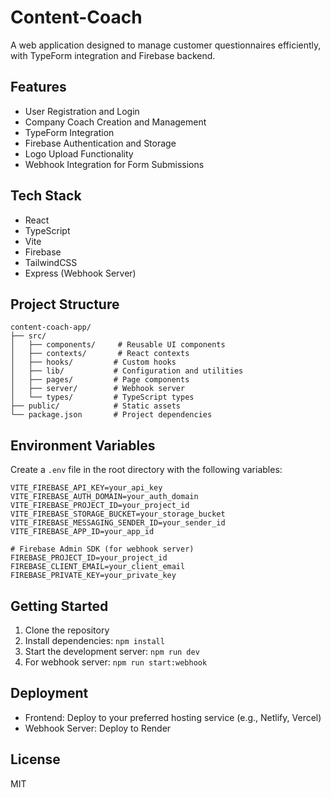 # Content-Coach

A web application designed to manage customer questionnaires efficiently, with TypeForm integration and Firebase backend.

## Features

- User Registration and Login
- Company Coach Creation and Management
- TypeForm Integration
- Firebase Authentication and Storage
- Logo Upload Functionality
- Webhook Integration for Form Submissions

## Tech Stack

- React
- TypeScript
- Vite
- Firebase
- TailwindCSS
- Express (Webhook Server)

## Project Structure

```
content-coach-app/
├── src/
│   ├── components/     # Reusable UI components
│   ├── contexts/       # React contexts
│   ├── hooks/         # Custom hooks
│   ├── lib/           # Configuration and utilities
│   ├── pages/         # Page components
│   ├── server/        # Webhook server
│   └── types/         # TypeScript types
├── public/            # Static assets
└── package.json       # Project dependencies
```

## Environment Variables

Create a `.env` file in the root directory with the following variables:

```env
VITE_FIREBASE_API_KEY=your_api_key
VITE_FIREBASE_AUTH_DOMAIN=your_auth_domain
VITE_FIREBASE_PROJECT_ID=your_project_id
VITE_FIREBASE_STORAGE_BUCKET=your_storage_bucket
VITE_FIREBASE_MESSAGING_SENDER_ID=your_sender_id
VITE_FIREBASE_APP_ID=your_app_id

# Firebase Admin SDK (for webhook server)
FIREBASE_PROJECT_ID=your_project_id
FIREBASE_CLIENT_EMAIL=your_client_email
FIREBASE_PRIVATE_KEY=your_private_key
```

## Getting Started

1. Clone the repository
2. Install dependencies: `npm install`
3. Start the development server: `npm run dev`
4. For webhook server: `npm run start:webhook`

## Deployment

- Frontend: Deploy to your preferred hosting service (e.g., Netlify, Vercel)
- Webhook Server: Deploy to Render

## License

MIT
